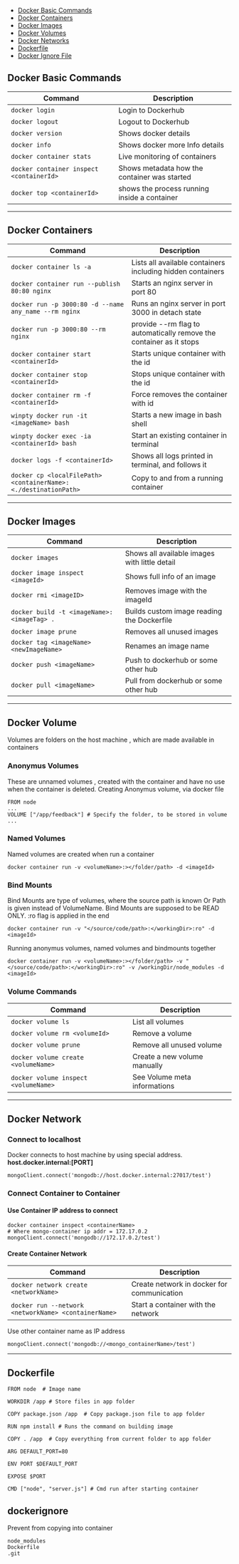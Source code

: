 - [Docker Basic Commands](#docker-basic-commands)
- [Docker Containers](#docker-containers)
- [Docker Images](#docker-images)
- [Docker Volumes](#docker-volumes)
- [Docker Networks](#docker-network)
- [Dockerfile](#dockerfile)
- [Docker Ignore File](#dockerignore)

## Docker Basic Commands

| Command | Description |
| ------- | ----------- |
| `docker login` |Login to Dockerhub|
| `docker logout` |Logout to Dockerhub|
| `docker version` |Shows docker details|
| `docker info` |Shows docker more Info details|
| `docker container stats` |Live monitoring of containers|
| `docker container inspect <containerId>` |Shows metadata how the container was started|
| `docker top <containerId>` |shows the process running inside a container|

______________


## Docker Containers
| Command | Description |
| ------- | ----------- |
| `docker container ls -a` |Lists all available containers including hidden containers|
| `docker container run --publish 80:80 nginx` |Starts an nginx server in port 80|
| `docker run -p 3000:80 -d --name any_name --rm nginx` |Runs an nginx server in port 3000 in detach state|
| `docker run -p 3000:80 --rm nginx` |provide --rm flag to automatically remove the container as it stops|
| `docker container start <containerId>` |Starts unique container with the id|
| `docker container stop <containerId>` |Stops unique container with the id|
| `docker container rm -f <containerId>` |Force removes the container with id|
| `winpty docker run -it <imageName> bash` |Starts a new image in bash shell|
| `winpty docker exec -ia <containerId> bash` |Start an existing container in terminal|
| `docker logs -f <containerId>` |Shows all logs printed in terminal, and follows it|
| `docker cp <localFilePath> <containerName>:<./destinationPath>` |Copy to and from a running container|
______________

## Docker Images


| Command | Description |
| ------- | ----------- |
| `docker images` |Shows all available images with little detail|
| `docker image inspect <imageId>` |Shows full info of an image|
| `docker rmi <imageID>` |Removes image with the imageId|
| `docker build -t <imageName>:<imageTag> .` |Builds custom image reading the Dockerfile|
| `docker image prune` |Removes all unused images|
| `docker tag <imageName> <newImageName>` |Renames an image name|
| `docker push <imageName>` |Push to dockerhub or some other hub|
| `docker pull <imageName>` |Pull from dockerhub or some other hub|

____________

## Docker Volume
Volumes are folders on the host machine , which are made available in containers

### Anonymus Volumes
These are unnamed volumes , created with the container and have no use when the container is deleted. Creating Anonymus volume, via docker file
```
FROM node
...
VOLUME ["/app/feedback"] # Specify the folder, to be stored in volume
...
```

### Named Volumes
Named volumes are created when run a container
```
docker container run -v <volumeName>:></folder/path> -d <imageId>
```

### Bind Mounts
Bind Mounts are type of volumes, where the source path is known Or Path is given instead of VolumeName. Bind Mounts are supposed to be READ ONLY. :ro flag is applied in the end
```
docker container run -v "</source/code/path>:</workingDir>:ro" -d <imageId>
```
Running anonymus volumes, named volumes and bindmounts together
```
docker container run -v <volumeName>:></folder/path> -v "</source/code/path>:</workingDir>:ro" -v /workingDir/node_modules -d <imageId>
```

### Volume Commands 
Command | Description |
| ------- | ----------- |
| `docker volume ls` |List all volumes|
| `docker volume rm <volumeId>` |Remove a volume|
| `docker volume prune` |Remove all unused volume|
| `docker volume create <volumeName>` |Create a new volume manually|
| `docker volume inspect <volumeName>` |See Volume meta informations|

____________

## Docker Network

### Connect to localhost
Docker connects to host machine by using special address. **host.docker.internal:[PORT]**
```
mongoClient.connect('mongodb://host.docker.internal:27017/test')
```

### Connect Container to Container
####  Use Container IP address to connect
```
docker container inspect <containerName>
# Where mongo-container ip addr = 172.17.0.2
mongoClient.connect('mongodb://172.17.0.2/test')
```
#### Create Container Network
| Command | Description |
| ------- | ----------- |
| `docker network create <networkName>` |Create network in docker for communication|
| `docker run --network <networkName> <containerName>` |Start a container with the network|

Use other container name as IP address
```
mongoClient.connect('mongodb://<mongo_containerName>/test')
```
____________

## Dockerfile
```
FROM node  # Image name

WORKDIR /app # Store files in app folder

COPY package.json /app  # Copy package.json file to app folder 

RUN npm install # Runs the command on building image

COPY . /app  # Copy everything from current folder to app folder 

ARG DEFAULT_PORT=80

ENV PORT $DEFAULT_PORT

EXPOSE $PORT

CMD ["node", "server.js"] # Cmd run after starting container
```


## dockerignore
Prevent from copying into container
```
node_modules
Dockerfile
.git
```